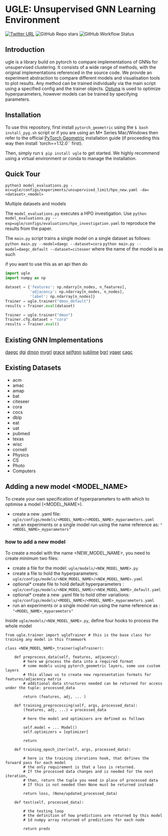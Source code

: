 # UGLE: Unsupervised GNN Learning Environment


[![Twitter URL](https://img.shields.io/twitter/url/https/twitter.com/willleeney.svg?style=social&label=Follow%20%40willleeney)](https://twitter.com/willleeney)
![GitHub Repo stars](https://img.shields.io/github/stars/willleeney/ugle?style=social)
![GitHub Workflow Status](https://img.shields.io/github/actions/workflow/status/willleeney/ugle/main-workflow.yaml)



## Introduction

ugle is a library build on pytorch to compare implementations of GNNs for unsupervised clustering.
It consists of a wide range of methods, with the original implementations referenced in the source code.
We provide an experiment abstraction to compare different models and visualisation tools to plot results. 
Any method can be trained individually via the main script using a specified config and the trainer objects. 
[Optuna](https://optuna.readthedocs.io/en/stable/tutorial/index.html) is used to optimize hyperparameters, however models can be trained by specifying parameters. 


## Installation

To use this repository, first install `pytorch_geometric` using the `$ bash install_pyg.sh` script or if you are using an M* Series Mac/Windows then refer to the official [PyTorch Geometric](https://pytorch-geometric.readthedocs.io/en/latest/install/installation.html) installation guide (if proceeding this way then install `torch==1.12.0`` first). 

Then, simply run `$ pip install ugle` to get started. We highly recommend using a virtual environment or conda to manage the installation.

## Quick Tour


```python3 model_evaluations.py -ec=ugle/configs/experiments/unsupervised_limit/hpo_new.yaml -da=<dataset>_<model>```


Multiple datasets and models


The ```model_evaluations.py``` executes a HPO investigation. 
Use ```python model_evaluations.py --exp=ugle/configs/evaluations/hpo_investigation.yaml``` to reproduce the results from the paper.

The ```main.py``` script trains a single model on a single dataset as follows:
```python main.py --model=daegc --dataset=cora```
```python main.py --model=daegc_default --dataset=citeseer```
where the name of the model is as such 


if you want to use this as an api then do
```python 
import ugle
import numpy as np

dataset = {'features': np.ndarry[n_nodes, n_features],
           'adjacency': np.ndarray[n_nodes, n_nodes],
           'label': np.ndarray[n_nodes]}
Trainer = ugle.trainer("dmon_default")
results = Trainer.eval(dataset)

Trainer = ugle.trainer("dmon")
Trainer.cfg.dataset = "cora"
results = Trainer.eval()
```

## Existing GNN Implementations 

[daegc](https://github.com/Tiger101010/DAEGC)
[dgi](https://github.com/PetarV-/DGI)
[dmon](https://github.com/google-research/google-research/blob/master/graph_embedding/dmon/dmon.py)
[mvgrl](https://github.com/kavehhassani/mvgrl)
[grace](https://github.com/CRIPAC-DIG/GRACE)
[selfgnn](https://github.com/zekarias-tilahun/SelfGNN)
[sublime](https://github.com/GRAND-Lab/SUBLIME)
[bgrl](https://github.com/Namkyeong/BGRL_Pytorch)
[vgaer](https://github.com/qcydm/VGAER/tree/main/VGAER_codes)
[cagc](https://github.com/wangtong627/CAGC/)

## Existing Datasets

- acm
- amac 
- amap
- bat
- citeseer
- cora
- cocs
- dblp
- eat
- uat
- pubmed
- texas
- wisc
- cornell
- Physics
- CS
- Photo
- Computers


## Adding a new model <MODEL_NAME> 


To create your own specification of hyperparameters to with which to optimise a model (<MODEL_NAME>).
* create a new .yaml file:  ```ugle/configs/models/<MODEL_NAME>/<MODEL_NAME>_myparameters.yaml``` 
* run an experiments or a single model run using the name reference as: ```"<MODEL_NAME>_myparameters"```

### how to add a new model

To create a model with the name <NEW_MODEL_NAME>, you need to create minimum two files:
* create a file for the model: ```ugle/models/<NEW_MODEL_NAME>.py```
* create a file to hold the hyperparameters: ```ugle/configs/models/<NEW_MODEL_NAME>/<NEW_MODEL_NAME>.yaml```
* optional* create file to hold default hyperparameters : ```ugle/configs/models/<NEW_MODEL_NAME>/<NEW_MODEL_NAME>_default.yaml```
* optional* create a new .yaml file to hold other variations:  ```ugle/configs/models/<MODEL_NAME>/<MODEL_NAME>_myparameters.yaml``` 
* run an experiments or a single model run using the name reference as : ```"<MODEL_NAME>_myparameters"```

Inside ```ugle/models/<NEW_MODEL_NAME>.py```, define four hooks to process the whole model
```
from ugle.trainer import ugleTrainer # this is the base class for training any model in this framework

class <NEW_MODEL_NAME>_trainer(ugleTrainer):

    def preprocess_data(self, features, adjacency):
        # here we process the data into a required format 
        # some models using pytorch_geometric layers, some use custom layers 
        # this allows us to create new representation formats for features/adjacency matrix
        # additional data structures needed can be returned for access under the tuple: processed_data
        
        return (features, adj, ... )

    def training_preprocessing(self, args, processed_data):
        (features, adj, ...) = processed_data
        
        # here the model and optimisers are defined as follows
        
        self.model = ... Model()
        self.optimizers = [optimizer]
        
        return

    def training_epoch_iter(self, args, processed_data):
    
        # here is the training iterations hook, that defines the forward pass for each model 
        # the only requirement is that a loss is returned.
        # If the processed data changes and is needed for the next iteration, 
        # then, return the tuple you need in place of processed data
        # If this is not needed then None must be returned instead
    
        return loss, (None/updated_processed_data)

    def test(self, processed_data):
    
        # the testing loop
        # the definition of how predictions are returned by this model
        # 1d numpy array returned of predictions for each node
    
        return preds

```